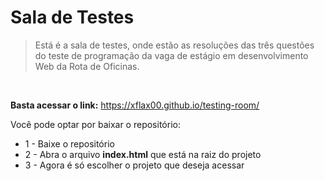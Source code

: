# Sala de Testes
>Está é a sala de testes, onde estão as resoluções das três questões do teste de programação da vaga de estágio em desenvolvimento Web da Rota de Oficinas.

<br>

<b>Basta acessar o link:</b> https://xflax00.github.io/testing-room/

Você pode optar por baixar o repositório:
- 1 - Baixe o repositório
- 2 - Abra o arquivo <b>index.html</b> que está na raiz do projeto
- 3 - Agora é só escolher o projeto que deseja acessar